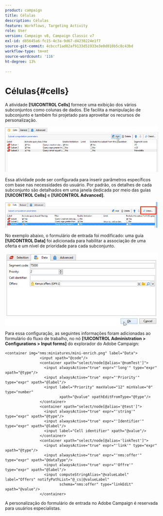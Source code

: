 ```yaml
---
product: campaign
title: Células
description: Células
feature: Workflows, Targeting Activity
role: User
version: Campaign v8, Campaign Classic v7
exl-id: d85645a6-fc15-4c3a-9d67-d4230224e1f7
source-git-commit: 4cbccf1ad02af9133d51933e3e0d010b5c8c43bd
workflow-type: tm+mt
source-wordcount: '116'
ht-degree: 13%

---
```


# Células{#cells}

A atividade **[!UICONTROL Cells]** fornece uma exibição dos vários subconjuntos como colunas de dados. Ele facilita a manipulação de subconjunto e também foi projetado para aproveitar os recursos de personalização.

![](assets/wf_split_cells.png)

Essa atividade pode ser configurada para inserir parâmetros específicos com base nas necessidades do usuário. Por padrão, os detalhes de cada subconjunto são detalhados em uma janela dedicada por meio das guias **[!UICONTROL Cells]** e **[!UICONTROL Advanced]**.

![](assets/wf_split_cells_with_customization.png)

No exemplo abaixo, o formulário de entrada foi modificado: uma guia **[!UICONTROL Data]** foi adicionada para habilitar a associação de uma oferta e um nível de prioridade para cada subconjunto.

![](assets/cells-activity-sample.png)

Para essa configuração, as seguintes informações foram adicionadas ao formulário do fluxo de trabalho, no nó **[!UICONTROL Administration > Configurations > Input forms]** do explorador do Adobe Campaign:

```
<container img="nms:miniatures/mini-enrich.png" label="Data">
                <input xpath="@code"/>
                <container xpath="select/node[@alias='@numTest']">
                  <input alwaysActive="true" expr="'long'" type="expr" xpath="@type"/>
                  <input alwaysActive="true" expr="'Priority'" type="expr" xpath="@label"/>
                  <input label="Priority" maxValue="12" minValue="0" type="number"
                         xpath="@value" xpathEditFromType="@type"/>
                </container>
                <container xpath="select/node[@alias='@test']">
                  <input alwaysActive="true" expr="'string'" type="expr" xpath="@type"/>
                  <input alwaysActive="true" expr="'Identifier'" type="expr" xpath="@label"/>
                  <input label="Cell identifier" xpath="@value"/>
                </container>
                <container xpath="select/node[@alias='linkTest']">
                  <input alwaysActive="true" expr="'link'" type="expr" xpath="@type"/>
                  <input alwaysActive="true" expr="'nms:offer'" type="expr" xpath="@dataType"/>
                  <input alwaysActive="true" expr="'Offre'" type="expr" xpath="@label"/>
                  <input computeStringAlias="@valueLabel" label="Offers" notifyPathList="@_cs|@valueLabel"
                         schema="nms:offer" type="linkEdit" xpath="@value"/>
                </container>
```

A personalização do formulário de entrada no Adobe Campaign é reservada para usuários especialistas.